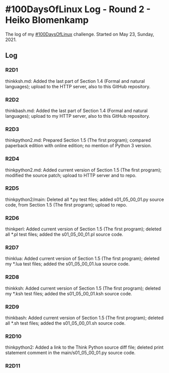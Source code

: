 # #100DaysOfLinux Log - Round 2 - Heiko Blomenkamp

The log of my [#100DaysOfLinux](https://twitter.com/hashtag/100DaysOfLinux) challenge. Started on May 23, Sunday, 2021.

## Log

### R2D1
thinkksh.md: Added the last part of Section 1.4 (Formal and natural languages); upload to the HTTP server, also to this GitHub repository.

### R2D2
thinkbash.md: Added the last part of Section 1.4 (Formal and natural languages); upload to my HTTP server, also to this GitHub repository.

### R2D3
thinkpython2.md: Prepared Section 1.5 (The first program); compared paperback edition with online edition; no mention of Python 3 version.

### R2D4
thinkpython2.md: Added current version of Section 1.5 (The first program); modified the source patch; upload to HTTP server and to repo.

### R2D5
thinkpython2/main: Deleted all \*.py test files; added s01_05_00_01.py source code, from Section 1.5 (The first program); upload to repo.

### R2D6
thinkperl: Added current version of Section 1.5 (The first program); deleted all \*.pl test files; added the s01_05_00_01.pl source code.

### R2D7
thinklua: Added current version of Section 1.5 (The first program); deleted my \*.lua test files; added the s01_05_00_01.lua source code.

### R2D8
thinkksh: Added current version of Section 1.5 (The first program); deleted my \*.ksh test files; added the s01_05_00_01.ksh source code.

### R2D9
thinkbash: Added current version of Section 1.5 (The first program); deleted all \*.sh test files; added the s01_05_00_01.sh source code.

### R2D10
thinkpython2: Added a link to the Think Python source diff file; deleted print statement comment in the main/s01_05_00_01.py source code.

### R2D11
